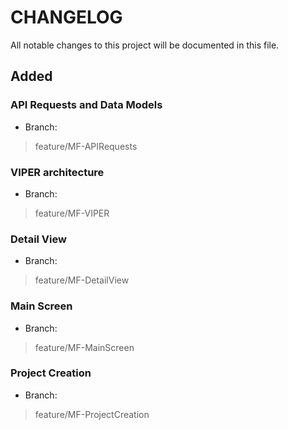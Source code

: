 # CHANGELOG

All notable changes to this project will be documented in this file.

## Added

### API Requests and Data Models

- Branch:

> feature/MF-APIRequests


### VIPER architecture

- Branch:

> feature/MF-VIPER


### Detail View

- Branch:

> feature/MF-DetailView


### Main Screen

- Branch:

> feature/MF-MainScreen


### Project Creation

- Branch:

> feature/MF-ProjectCreation

